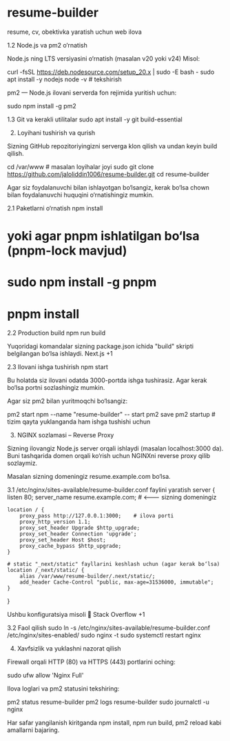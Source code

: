 # resume-builder
resume, cv, obektivka yaratish uchun web ilova


1.2 Node.js va pm2 o‘rnatish

Node.js ning LTS versiyasini o‘rnatish (masalan v20 yoki v24)
Misol:

curl -fsSL https://deb.nodesource.com/setup_20.x | sudo -E bash -
sudo apt install -y nodejs
node -v   # tekshirish


pm2 — Node.js ilovani serverda fon rejimida yuritish uchun:

sudo npm install -g pm2

1.3 Git va kerakli utilitalar
sudo apt install -y git build-essential


2. Loyihani tushirish va qurish

Sizning GitHub repozitoriyingizni serverga klon qilish va undan keyin build qilish.

cd /var/www    # masalan loyihalar joyi
sudo git clone https://github.com/jaloliddin1006/resume-builder.git
cd resume-builder


Agar siz foydalanuvchi bilan ishlayotgan bo‘lsangiz, kerak bo‘lsa chown bilan foydalanuvchi huquqini o‘rnatishingiz mumkin.

2.1 Paketlarni o‘rnatish
npm install
# yoki agar pnpm ishlatilgan bo‘lsa (pnpm-lock mavjud) 
# sudo npm install -g pnpm
# pnpm install

2.2 Production build
npm run build


Yuqoridagi komandalar sizning package.json ichida "build" skripti belgilangan bo‘lsa ishlaydi. 
Next.js
+1

2.3 Ilovani ishga tushirish
npm start


Bu holatda siz ilovani odatda 3000-portda ishga tushirasiz. Agar kerak bo‘lsa portni sozlashingiz mumkin.

Agar siz pm2 bilan yuritmoqchi bo‘lsangiz:

pm2 start npm --name "resume-builder" -- start
pm2 save
pm2 startup       # tizim qayta yuklanganda ham ishga tushishi uchun


3. NGINX sozlamasi – Reverse Proxy

Sizning ilovangiz Node.js server orqali ishlaydi (masalan localhost:3000 da). Buni tashqarida domen orqali ko‘rish uchun NGINXni reverse proxy qilib sozlaymiz.

Masalan sizning domeningiz resume.example.com bo‘lsa.

3.1 /etc/nginx/sites-available/resume-builder.conf faylini yaratish
server {
    listen 80;
    server_name resume.example.com;   # <--- sizning domeningiz

    location / {
        proxy_pass http://127.0.0.1:3000;    # ilova porti
        proxy_http_version 1.1;
        proxy_set_header Upgrade $http_upgrade;
        proxy_set_header Connection 'upgrade';
        proxy_set_header Host $host;
        proxy_cache_bypass $http_upgrade;
    }

    # static "_next/static" fayllarini keshlash uchun (agar kerak bo‘lsa)
    location /_next/static/ {
        alias /var/www/resume-builder/.next/static/;
        add_header Cache-Control "public, max-age=31536000, immutable";
    }
}


Ushbu konfiguratsiya misoli 🙂 
Stack Overflow
+1

3.2 Faol qilish
sudo ln -s /etc/nginx/sites-available/resume-builder.conf /etc/nginx/sites-enabled/
sudo nginx -t
sudo systemctl restart nginx


4. Xavfsizlik va yuklashni nazorat qilish

Firewall orqali HTTP (80) va HTTPS (443) portlarini oching:

sudo ufw allow 'Nginx Full'


Ilova loglari va pm2 statusini tekshiring:

pm2 status resume-builder
pm2 logs resume-builder
sudo journalctl -u nginx


Har safar yangilanish kiritganda npm install, npm run build, pm2 reload kabi amallarni bajaring.
